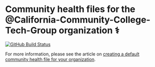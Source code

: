# Community health files for the @California-Community-College-Tech-Group organization ⚕️ #

[![GitHub Build Status](https://github.com/California-Community-College-Tech-Group/.github/workflows/build/badge.svg)](https://github.com/California-Community-College-Tech-Group/.github/actions)

For more information, please see the article on
[creating a default community health file for your organization](https://help.github.com/en/articles/creating-a-default-community-health-file-for-your-organization).
